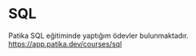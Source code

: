 # SQL  
Patika SQL eğitiminde yaptığım ödevler bulunmaktadır.  
https://app.patika.dev/courses/sql  
